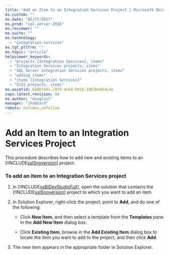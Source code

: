 ```yaml
---
title: "Add an Item to an Integration Services Project | Microsoft Docs"
ms.custom: ""
ms.date: "02/27/2017"
ms.prod: "sql-server-2016"
ms.reviewer: ""
ms.suite: ""
ms.technology: 
  - "integration-services"
ms.tgt_pltfrm: ""
ms.topic: "article"
helpviewer_keywords: 
  - "projects [Integration Services], items"
  - "Integration Services projects, items"
  - "SQL Server Integration Services projects, items"
  - "adding items"
  - "items [Integration Services]"
  - "SSIS projects, items"
ms.assetid: ba0bf4d1-c974-4c64-b916-3db2be854cde
caps.latest.revision: 44
ms.author: "douglasl"
manager: "jhubbard"
robots: noindex,nofollow
---
```

# Add an Item to an Integration Services Project
  This procedure describes how to add new and existing items to an [!INCLUDE[ssISnoversion](../a9notintoc/includes/ssisnoversion-md.md)] project.  
  
### To add an item to an Integration Services project  
  
1.  In [!INCLUDE[ssBIDevStudioFull](../a9notintoc/includes/ssbidevstudiofull-md.md)], open the solution that contains the [!INCLUDE[ssISnoversion](../a9notintoc/includes/ssisnoversion-md.md)] project to which you want to add an item.  
  
2.  In Solution Explorer, right-click the project, point to **Add**, and do one of the following:  
  
    -   Click **New Item**, and then select a template from the **Templates** pane in the **Add New Item** dialog box.  
  
    -   Click **Existing Item**, browse in the **Add Existing Item** dialog box to locate the item you want to add to the project, and then click **Add**.  
  
3.  The new item appears in the appropriate folder in Solution Explorer.  
  
  